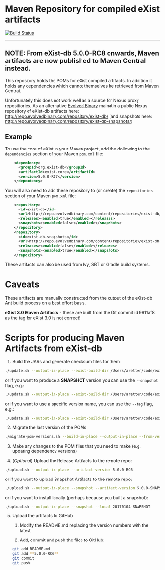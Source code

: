 # Maven Repository for compiled eXist artifacts
[![Build Status](https://travis-ci.org/eXist-db/mvn-repo.png?branch=master)](https://travis-ci.org/eXist-db/mvn-repo)


----
**NOTE**: From eXist-db 5.0.0-RC8 onwards, Maven artifacts are now published to Maven Central instead. 
----

This repository holds the POMs for eXist compiled artifacts. In addition it holds any dependencies which cannot themselves be retrieved from Maven Central.

Unfortunately this does not work well as a source for Nexus proxy repositiories. As an alternative [Evolved Binary](http://www.evolvedbinary.com) mainatin a public Nexus repository of eXist-db artifacts here: http://repo.evolvedbinary.com/repository/exist-db/ (and snapshots here: http://repo.evolvedbinary.com/repository/exist-db-snapshots/)

## Example

To use the core of eXist in your Maven project, add the dollowing to the `dependencies` section of your Maven `pom.xml` file:

```xml
    <dependency>
      <groupId>org.exist-db</groupId>
      <artifactId>exist-core</artifactId>
      <version>5.0.0-RC7</version>
    </dependency>
```

You will also need to add these repository to (or create) the `repositories` section of your Maven `pom.xml` file:

```xml
    <repository>
      <id>exist-db</id>
      <url>http://repo.evolvedbinary.com/content/repositories/exist-db/</url>
      <releases><enabled>true</enabled></releases>
      <snapshots><enabled>false</enabled></snapshots>
    </repository>
    <repository>
      <id>exist-db-snapshots</id>
      <url>http://repo.evolvedbinary.com/content/repositories/exist-db-snapshots/</url>
      <releases><enabled>false</enabled></releases>
      <snapshots><enabled>true</enabled></snapshots>
    </repository>
```

These artifacts can also be used from Ivy, SBT or Gradle build systems.


Caveats
=======

These artifacts are manually constructed from the output of the eXist-db Ant build process on a best effort basis.

**eXist 3.0 Maven Artifacts** - these are built from the Git commit id 9911af8 as the tag for eXist 3.0 is not correct!


Scripts for producing Maven Artifacts from eXist-db
===================================================

1. Build the JARs and generate checksum files for them

```bash
./update.sh --output-in-place --exist-build-dir /Users/aretter/code/exist-for-release
```

or if you want to produce a **SNAPSHOT** version you can use the `--snapshot` flag, e.g.:

```bash
./update.sh --output-in-place --exist-build-dir /Users/aretter/code/exist-for-release --shapshot
```

or if you want to use a specific version name, you can use the `--tag` flag, e.g.:

```bash
./update.sh --output-in-place --exist-build-dir /Users/aretter/code/exist-for-release --tag 5.0.0-RC6
```

2. Migrate the last version of the POMs

```bash
./migrate-pom-versions.sh --build-in-place --output-in-place --from-version 5.0.0-RC5 --to-version 5.0.0-RC6
```

3. Make any changes to the POM files that you need to make (e.g. updating dependency versions)


4. (*Optional*) Upload the Release Artifacts to the remote repo:
```bash
./upload.sh --output-in-place --artifact-version 5.0.0-RC6
```

or if you want to upload Snapshot Artifacts to the remote repo:
```bash
./upload.sh --output-in-place --snapshot --artifact-version 5.0.0-SNAPSHOT
```

or if you want to install locally (perhaps because you built a snapshot):

```bash
./upload.sh --output-in-place --snapshot --local 20170104-SNAPSHOT
```

5. Upload the artifacts to GitHub

    1. Modify the README.md replacing the version numbers with the latest

    2. Add, commit and push the files to GitHub:

    ```bash
    git add README.md
    git add **5.0.0-RC6**
    git commit
    git push
    ```

